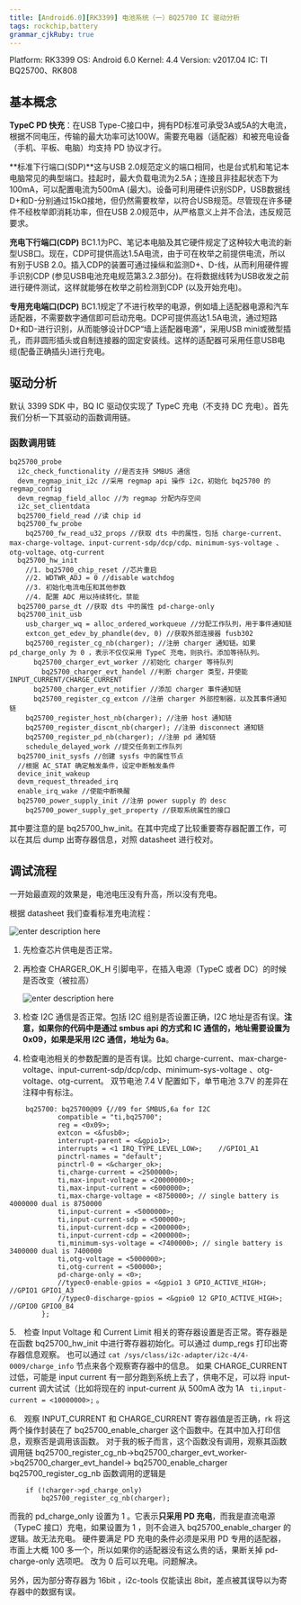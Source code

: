```yaml
---
title: [Android6.0][RK3399] 电池系统（一）BQ25700 IC 驱动分析
tags: rockchip,battery
grammar_cjkRuby: true
---
```


Platform: RK3399 
OS: Android 6.0 
Kernel: 4.4 
Version: v2017.04
IC: TI BQ25700、RK808

## 基本概念
**TypeC PD 快充**：在USB Type-C接口中，拥有PD标准可承受3A或5A的大电流，根据不同电压，传输的最大功率可达100W。需要充电器（适配器）和被充电设备（手机、平板、电脑）均支持 PD 协议才行。

**标准下行端口(SDP)**这与USB 2.0规范定义的端口相同，也是台式机和笔记本电脑常见的典型端口。挂起时，最大负载电流为2.5A；连接且非挂起状态下为100mA，可以配置电流为500mA (最大)。设备可利用硬件识别SDP，USB数据线D+和D-分别通过15kΩ接地，但仍然需要枚举，以符合USB规范。尽管现在许多硬件不经枚举即消耗功率，但在USB 2.0规范中，从严格意义上并不合法，违反规范要求。

**充电下行端口(CDP)** BC1.1为PC、笔记本电脑及其它硬件规定了这种较大电流的新型USB口。现在，CDP可提供高达1.5A电流，由于可在枚举之前提供电流，所以有别于USB 2.0。插入CDP的装置可通过操纵和监测D+、D-线，从而利用硬件握手识别CDP (参见USB电池充电规范第3.2.3部分)。在将数据线转为USB收发之前进行硬件测试，这样就能够在枚举之前检测到CDP (以及开始充电)。

**专用充电端口(DCP)** BC1.1规定了不进行枚举的电源，例如墙上适配器电源和汽车适配器，不需要数字通信即可启动充电。DCP可提供高达1.5A电流，通过短路D+和D-进行识别，从而能够设计DCP“墙上适配器电源”，采用USB mini或微型插孔，而非圆形插头或自制连接器的固定安装线。这样的适配器可采用任意USB电缆(配备正确插头)进行充电。

## 驱动分析
默认 3399 SDK 中，BQ IC 驱动仅实现了 TypeC 充电（不支持 DC 充电）。首先我们分析一下其驱动的函数调用链。

### 函数调用链
```
bq25700_probe
  i2c_check_functionality //是否支持 SMBUS 通信
  devm_regmap_init_i2c //采用 regmap api 操作 i2c，初始化 bq25700 的 regmap_config 
  devm_regmap_field_alloc //为 regmap 分配内存空间
  i2c_set_clientdata 
  bq25700_field_read //读 chip id
  bq25700_fw_probe 
    bq25700_fw_read_u32_props //获取 dts 中的属性，包括 charge-current、max-charge-voltage、input-current-sdp/dcp/cdp、minimum-sys-voltage 、otg-voltage、otg-current
  bq25700_hw_init
    //1. bq25700_chip_reset //芯片重启
    //2. WDTWR_ADJ = 0 //disable watchdog
    //3. 初始化电流电压和其他参数
    //4. 配置 ADC 用以持续转化，禁能
  bq25700_parse_dt //获取 dts 中的属性 pd-charge-only 
  bq25700_init_usb 
    usb_charger_wq = alloc_ordered_workqueue //分配工作队列，用于事件通知链
    extcon_get_edev_by_phandle(dev, 0) //获取外部连接器 fusb302
    bq25700_register_cg_nb(charger); //注册 charger 通知链。如果 pd_charge_only 为 0 ，表示不仅仅采用 TypeC 充电，则执行。添加等待队列。 
      bq25700_charger_evt_worker //初始化 charger 等待队列
        bq25700_charger_evt_handel //判断 charger 类型，并使能 INPUT_CURRENT/CHARGE_CURRENT
      bq25700_charger_evt_notifier //添加 charger 事件通知链
      bq25700_register_cg_extcon //注册 charger 外部控制器，以及其事件通知链
    bq25700_register_host_nb(charger); //注册 host 通知链
    bq25700_register_discnt_nb(charger); //注册 disconnect 通知链
    bq25700_register_pd_nb(charger); //注册 pd 通知链
    schedule_delayed_work //提交任务到工作队列
  bq25700_init_sysfs //创建 sysfs 中的属性节点
  //根据 AC_STAT 确定触发条件，设定中断触发条件
  device_init_wakeup 
  devm_request_threaded_irq 
  enable_irq_wake //使能中断唤醒
  bq25700_power_supply_init //注册 power supply 的 desc
    bq25700_power_supply_get_property //获取系统属性的接口
```
其中要注意的是 bq25700_hw_init。在其中完成了比较重要寄存器配置工作，可以在其后 dump 出寄存器信息，对照 datasheet 进行校对。


## 调试流程
一开始最直观的效果是，电池电压没有升高，所以没有充电。

根据 datasheet 我们查看标准充电流程：

   ![enter description here][1]

1. 先检查芯片供电是否正常。
2. 再检查 CHARGER_OK_H 引脚电平，在插入电源（TypeC 或者 DC）的时候是否改变（被拉高）
 
    ![enter description here][2]

3. 检查 I2C 通信是否正常。包括 I2C 组别是否设置正确，I2C 地址是否有误。**注意，如果你的代码中是通过 smbus api 的方式和 IC 通信的，地址需要设置为 0x09，如果是采用 I2C 通信，地址为 6a**。
4. 检查电池相关的参数配置的是否有误。比如  charge-current、max-charge-voltage、input-current-sdp/dcp/cdp、minimum-sys-voltage 、otg-voltage、otg-current。
双节电池 7.4 V 配置如下，单节电池 3.7V 的差异在注释中有标注。
```
	bq25700: bq25700@09 {//09 for SMBUS,6a for I2C
			compatible = "ti,bq25700";
			reg = <0x09>;
			extcon = <&fusb0>;
			interrupt-parent = <&gpio1>;
			interrupts = <1 IRQ_TYPE_LEVEL_LOW>;	//GPIO1_A1
			pinctrl-names = "default";
			pinctrl-0 = <&charger_ok>;
			ti,charge-current = <2500000>;
			ti,max-input-voltage = <20000000>;
			ti,max-input-current = <6000000>;
			ti,max-charge-voltage = <8750000>; // single battery is 4000000 dual is 8750000
			ti,input-current = <5000000>;
			ti,input-current-sdp = <500000>;
			ti,input-current-dcp = <2000000>;
			ti,input-current-cdp = <2000000>;
			ti,minimum-sys-voltage = <7400000>; // single battery is 3400000 dual is 7400000
			ti,otg-voltage = <5000000>;
			ti,otg-current = <500000>;
			pd-charge-only = <0>;
			//typec0-enable-gpios = <&gpio1 3 GPIO_ACTIVE_HIGH>; //GPIO1 GPIO1_A3
			//typec0-discharge-gpios = <&gpio0 12 GPIO_ACTIVE_HIGH>; //GPIO0 GPIO0_B4
		};
```
5.　检查 Input Voltage 和 Current Limit 相关的寄存器设置是否正常。寄存器是在函数 bq25700_hw_init 中进行寄存器初始化。可以通过 dump_regs 打印出寄存器信息观察。
也可以通过 ` cat /sys/class/i2c-adapter/i2c-4/4-0009/charge_info ` 节点来各个观察寄存器中的信息。
如果 CHARGE_CURRENT 过低，可能是 input current 有一部分跑到系统上去了，供电不足，可以将 input-current 调大试试（比如将现在的 input-current 从 500mA 改为 1A ` ti,input-current = <10000000>;` 。

6.　观察 INPUT_CURRENT 和 CHARGE_CURRENT 寄存器值是否正确，rk 将这两个操作封装在了 bq25700_enable_charger 这个函数中。在其中加入打印信息，观察否是调用该函数。
对于我的板子而言，这个函数没有调用，观察其函数调用链
bq25700_register_cg_nb->bq25700_charger_evt_worker->bq25700_charger_evt_handel-> bq25700_enable_charger 
bq25700_register_cg_nb 函数调用的逻辑是
```
	if (!charger->pd_charge_only)
		bq25700_register_cg_nb(charger);
```
而我的 pd_charge_only 设置为 1 。它表示**只采用 PD 充电**，而我是直流电源（TypeC 接口）充电，如果设置为 1 ，则不会进入 bq25700_enable_charger 的逻辑。故无法充电。
硬件要满足 PD 充电的条件必须是采用 PD 专用的适配器，市面上大概 100 多一个，所以如果你的适配器没有这么贵的话，果断关掉 pd-charge-only 选项吧。
改为 0 后可以充电。问题解决。


另外，因为部分寄存器为 16bit ，i2c-tools 仅能读出 8bit，差点被其误导以为寄存器中的数据有误。

  [1]: http://wx3.sinaimg.cn/large/ba061518ly1ffnfkdssl9j20mf048aat.jpg
  [2]: http://wx4.sinaimg.cn/large/ba061518ly1ffnfght5ykj20c602rdfx.jpg
